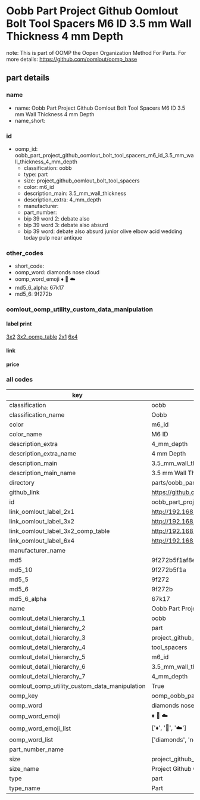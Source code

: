 # Oobb Part Project Github Oomlout Bolt Tool Spacers M6 ID 3.5 mm Wall Thickness 4 mm Depth  

note: This is part of OOMP the Oopen Organization Method For Parts. For more details: https://github.com/oomlout/oomp_base

##  part details
  







### name
* name: Oobb Part Project Github Oomlout Bolt Tool Spacers M6 ID 3.5 mm Wall Thickness 4 mm Depth
* name_short: 
### id
* oomp_id: oobb_part_project_github_oomlout_bolt_tool_spacers_m6_id_3.5_mm_wall_thickness_4_mm_depth
  * classification: oobb
  * type: part
  * size: project_github_oomlout_bolt_tool_spacers
  * color: m6_id
  * description_main: 3.5_mm_wall_thickness
  * description_extra: 4_mm_depth
  * manufacturer: 
  * part_number: 
  * bip 39 word 2: debate also
  * bip 39 word 3: debate also absurd
  * bip 39 word: debate also absurd junior olive elbow acid wedding today pulp near antique

### other_codes
* short_code: 
* oomp_word: diamonds nose cloud
* oomp_word_emoji :diamonds: :nose: :cloud:
* md5_6_alpha: 67k17
* md5_6: 9f272b






### oomlout_oomp_utility_custom_data_manipulation
#### label print
[3x2](http://192.168.1.245:1112/?label=oomp%2067k17)
[3x2_oomp_table](http://192.168.1.108:1112/?label=oomp%2067k17)
[2x1](http://192.168.1.242:1112/?label=oomp%2067k17)
[6x4](http://192.168.1.55:1112/?label=oomp%2067k17)    

#### link

                              

#### price







### all codes 
| key | value |  
| --- | --- |  
| classification | oobb |  
| classification_name | Oobb |  
| color | m6_id |  
| color_name | M6 ID |  
| description_extra | 4_mm_depth |  
| description_extra_name | 4 mm Depth |  
| description_main | 3.5_mm_wall_thickness |  
| description_main_name | 3.5 mm Wall Thickness |  
| directory | parts/oobb_part_project_github_oomlout_bolt_tool_spacers_m6_id_3.5_mm_wall_thickness_4_mm_depth |  
| github_link | https://github.com/oomlout/oomlout_oomp_part_src/tree/main/parts/oobb_part_project_github_oomlout_bolt_tool_spacers_m6_id_3.5_mm_wall_thickness_4_mm_depth |  
| id | oobb_part_project_github_oomlout_bolt_tool_spacers_m6_id_3.5_mm_wall_thickness_4_mm_depth |  
| link_oomlout_label_2x1 | http://192.168.1.242:1112/?label=oomp%2067k17 |  
| link_oomlout_label_3x2 | http://192.168.1.245:1112/?label=oomp%2067k17 |  
| link_oomlout_label_3x2_oomp_table | http://192.168.1.108:1112/?label=oomp%2067k17 |  
| link_oomlout_label_6x4 | http://192.168.1.55:1112/?label=oomp%2067k17 |  
| manufacturer_name |  |  
| md5 | 9f272b5f1af8e03d1ccd17920201d1c2 |  
| md5_10 | 9f272b5f1a |  
| md5_5 | 9f272 |  
| md5_6 | 9f272b |  
| md5_6_alpha | 67k17 |  
| name | Oobb Part Project Github Oomlout Bolt Tool Spacers M6 ID 3.5 mm Wall Thickness 4 mm Depth |  
| oomlout_detail_hierarchy_1 | oobb |  
| oomlout_detail_hierarchy_2 | part |  
| oomlout_detail_hierarchy_3 | project_github_bolt |  
| oomlout_detail_hierarchy_4 | tool_spacers |  
| oomlout_detail_hierarchy_5 | m6_id |  
| oomlout_detail_hierarchy_6 | 3.5_mm_wall_thickness |  
| oomlout_detail_hierarchy_7 | 4_mm_depth |  
| oomlout_oomp_utility_custom_data_manipulation | True |  
| oomp_key | oomp_oobb_part_project_github_oomlout_bolt_tool_spacers_m6_id_3.5_mm_wall_thickness_4_mm_depth |  
| oomp_word | diamonds nose cloud |  
| oomp_word_emoji | :diamonds: :nose: :cloud: |  
| oomp_word_emoji_list | [':diamonds:', ':nose:', ':cloud:'] |  
| oomp_word_list | ['diamonds', 'nose', 'cloud'] |  
| part_number_name |  |  
| size | project_github_oomlout_bolt_tool_spacers |  
| size_name | Project Github Oomlout Bolt Tool Spacers |  
| type | part |  
| type_name | Part |  
